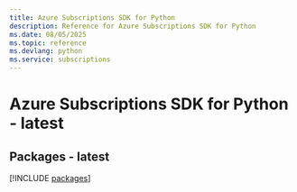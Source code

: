 ```yaml
---
title: Azure Subscriptions SDK for Python
description: Reference for Azure Subscriptions SDK for Python
ms.date: 08/05/2025
ms.topic: reference
ms.devlang: python
ms.service: subscriptions
---
```

# Azure Subscriptions SDK for Python - latest
## Packages - latest
[!INCLUDE [packages](subscriptions-index.md)]